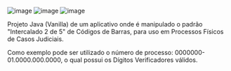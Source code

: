 ![image](https://github.com/wilfachetti/LawsuitBarcode/assets/12673615/e86499c2-78c7-48c7-a45d-8e7d75a5bd00)
![image](https://github.com/wilfachetti/LawsuitBarcode/assets/12673615/3392fe22-5bf7-4ec4-a1dd-4189d160ca5d)
![image](https://github.com/wilfachetti/LawsuitBarcode/assets/12673615/8afbaf63-c81d-4c6a-b48e-826dce8e1ab1)

Projeto Java (Vanilla) de um aplicativo onde é manipulado o padrão "Intercalado 2 de 5" de Códigos de Barras, para uso em Processos Físicos de Casos Judiciais.

Como exemplo pode ser utilizado o número de processo: 0000000-01.0000.000.0000, o qual possui os Dígitos Verificadores válidos.

